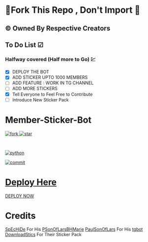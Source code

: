 # 🚫Fork This Repo , Don't Import 🚫


## © Owned By Respective Creators


## To Do List ☑
### Halfway covered (Half more to Go) 💹

 - [x] DEPLOY THE BOT 
 - [x] ADD STICKER UPTO 1000 MEMBERS
 - [ ] ADD FEATURE : WORK IN TG CHANNEL
 - [ ] ADD MORE STICKERS
 - [x] Tell Everyone to Feel Free to Contribute
 - [ ] Introduce New Sticker Pack

# Member-Sticker-Bot

<A href="https://github.com/bughunter0"><img src="https://img.shields.io/github/forks/bughunter0/member-sticker-bot?style=for-the-badge" alt=fork> </img>
<A href="https://github.com/bughunter0"><img src="https://img.shields.io/github/stars/bughunter0/member-sticker-bot?style=for-the-badge" alt=star> </img>

<Br>

<A href="www.python.org"><img src="https://img.shields.io/pypi/pyversions/django?label=python%20&logo=Python&logoColor=red" alt=python> </img>

<A href="https://github.com/bughunter0"><img src="https://img.shields.io/github/last-commit/bughunter0/member-sticker-bot?style=for-the-badge://" alt=commit> </img>


# Deploy Here

[DEPLOY NOW](https://heroku.com/deploy?template=https://github.com/bughunter0/member-sticker-bot)

# Credits
 
[SpEcHiDe](https://github.com/SpEcHiDe)  For His  [PSonOfLarsBHMarie](https://github.com/SpEcHiDe/PSonOfLars_BHMarie)
[PaulSonOfLars](https://github.com/PaulSonOfLars) For His [tgbot](https://github.com/PaulSonOfLars/tgbot)
[DownloadStics](https://t.me/addstickers/DownloadStics_ThankYouMembers) For Their Sticker Pack
